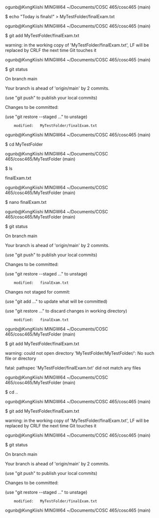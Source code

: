 ogunb@KvngKiishi MINGW64 ~/Documents/COSC 465/cosc465 (main)

$ echo "Today is finals!" > MyTestFolder/finalExam.txt



ogunb@KvngKiishi MINGW64 ~/Documents/COSC 465/cosc465 (main)

$ git add MyTestFolder/finalExam.txt

warning: in the working copy of 'MyTestFolder/finalExam.txt', LF will be replaced by CRLF the next time Git touches it



ogunb@KvngKiishi MINGW64 ~/Documents/COSC 465/cosc465 (main)

$ git status

On branch main

Your branch is ahead of 'origin/main' by 2 commits.

  (use "git push" to publish your local commits)



Changes to be committed:

  (use "git restore --staged <file>..." to unstage)

        modified:   MyTestFolder/finalExam.txt





ogunb@KvngKiishi MINGW64 ~/Documents/COSC 465/cosc465 (main)

$ cd MyTestFolder



ogunb@KvngKiishi MINGW64 ~/Documents/COSC 465/cosc465/MyTestFolder (main)

$ ls

finalExam.txt



ogunb@KvngKiishi MINGW64 ~/Documents/COSC 465/cosc465/MyTestFolder (main)

$ nano finalExam.txt



ogunb@KvngKiishi MINGW64 ~/Documents/COSC 465/cosc465/MyTestFolder (main)

$ git status

On branch main

Your branch is ahead of 'origin/main' by 2 commits.

  (use "git push" to publish your local commits)



Changes to be committed:

  (use "git restore --staged <file>..." to unstage)

        modified:   finalExam.txt



Changes not staged for commit:

  (use "git add <file>..." to update what will be committed)

  (use "git restore <file>..." to discard changes in working directory)

        modified:   finalExam.txt





ogunb@KvngKiishi MINGW64 ~/Documents/COSC 465/cosc465/MyTestFolder (main)

$ git add MyTestFolder/finalExam.txt

warning: could not open directory 'MyTestFolder/MyTestFolder/': No such file or directory

fatal: pathspec 'MyTestFolder/finalExam.txt' did not match any files



ogunb@KvngKiishi MINGW64 ~/Documents/COSC 465/cosc465/MyTestFolder (main)

$ cd ..



ogunb@KvngKiishi MINGW64 ~/Documents/COSC 465/cosc465 (main)

$ git add MyTestFolder/finalExam.txt

warning: in the working copy of 'MyTestFolder/finalExam.txt', LF will be replaced by CRLF the next time Git touches it



ogunb@KvngKiishi MINGW64 ~/Documents/COSC 465/cosc465 (main)

$ git status

On branch main

Your branch is ahead of 'origin/main' by 2 commits.

  (use "git push" to publish your local commits)



Changes to be committed:

  (use "git restore --staged <file>..." to unstage)

        modified:   MyTestFolder/finalExam.txt





ogunb@KvngKiishi MINGW64 ~/Documents/COSC 465/cosc465 (main)
